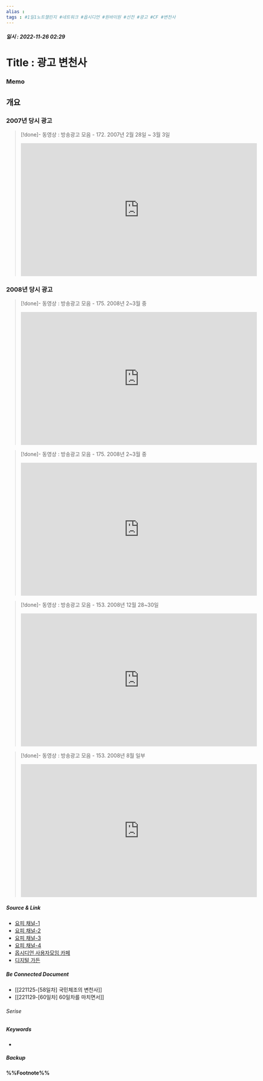 ```yaml
---
alias : 
tags : #1일1노트챌린지 #네트워크 #옵시디언 #원바이원 #선전 #광고 #CF #변천사
---
```


##### 일시 : 2022-11-26 02:29

# Title : 광고 변천사

### Memo

## 개요

### 2007년 당시 광고
> [!done]- 동영상 : 방송광고 모음 - 172. 2007년 2월 28일 ~ 3월 3일
><iframe width="640" height="360" src="https://www.youtube.com/embed/L851_TuYP5A" title="방송광고 모음 - 172. 2007년 2월 28일 ~ 3월 3일" frameborder="0" allow="accelerometer; autoplay; clipboard-write; encrypted-media; gyroscope; picture-in-picture" allowfullscreen></iframe>

### 2008년 당시 광고

> [!done]- 동영상 : 방송광고 모음 - 175. 2008년 2~3월 중
><iframe width="640" height="360" src="https://www.youtube.com/embed/tWatpW6kfVQ" title="방송광고 모음 - 175. 2008년 2~3월 중" frameborder="0" allow="accelerometer; autoplay; clipboard-write; encrypted-media; gyroscope; picture-in-picture" allowfullscreen></iframe>

> [!done]- 동영상 : 방송광고 모음 - 175. 2008년 2~3월 중
><iframe width="640" height="360" src="https://www.youtube.com/embed/6fxQp7v1hYM" title="방송광고 모음 - 153. 2008년 12월 28~30일" frameborder="0" allow="accelerometer; autoplay; clipboard-write; encrypted-media; gyroscope; picture-in-picture" allowfullscreen></iframe>

> [!done]- 동영상 : 방송광고 모음 - 153. 2008년 12월 28~30일
><iframe width="640" height="360" src="https://www.youtube.com/embed/6fxQp7v1hYM" title="방송광고 모음 - 153. 2008년 12월 28~30일" frameborder="0" allow="accelerometer; autoplay; clipboard-write; encrypted-media; gyroscope; picture-in-picture" allowfullscreen></iframe>

> [!done]- 동영상 : 방송광고 모음 - 153. 2008년 8월 일부
><iframe width="640" height="360" src="https://www.youtube.com/embed/MgZPJcPKeuM" title="방송광고 모음 - 121. 2008년 8월 일부" frameborder="0" allow="accelerometer; autoplay; clipboard-write; encrypted-media; gyroscope; picture-in-picture" allowfullscreen></iframe>

##### Source & Link
- [요피 채널-1](https://youtu.be/L851_TuYP5A)
- [요피 채널-2](https://youtu.be/tWatpW6kfVQ)
- [요피 채널-3](https://youtu.be/6fxQp7v1hYM)
- [요피 채널-4](https://youtu.be/MgZPJcPKeuM)
- [옵시디언 사용자모임 카페](https://cafe.naver.com/obsidianary/2558)
- [디지털 가든](https://chunghasull.netlify.app/221127-59일차-광고-변천사)

##### Be Connected Document
- [[221125-[58일차] 국민체조의 변천사]]
- [[221129-[60일차] 60일차를 마치면서]]

###### Serise


##### Keywords
- 

##### Backup


#### %%Footnote%%

[^1]: 